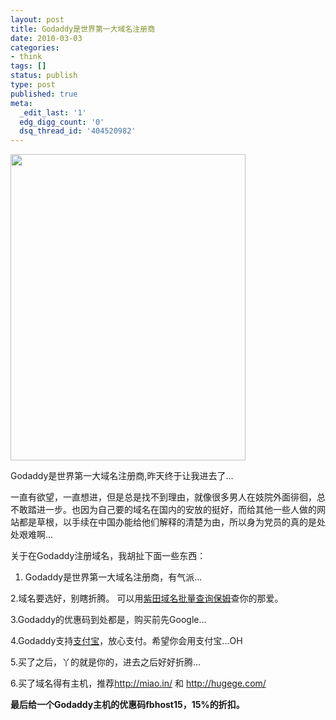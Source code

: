 ```yaml
---
layout: post
title: Godaddy是世界第一大域名注册商
date: 2010-03-03
categories:
- think
tags: []
status: publish
type: post
published: true
meta:
  _edit_last: '1'
  edg_digg_count: '0'
  dsq_thread_id: '404520982'
---
```

<a href="/wp-content/uploads/candice-michelle-go-daddy.jpg"><img class="alignnone size-full wp-image-243" title="candice-michelle-go-daddy" src="/wp-content/uploads/candice-michelle-go-daddy.jpg" alt="" width="376" height="490" /></a>

Godaddy是世界第一大域名注册商,昨天终于让我进去了...

一直有欲望，一直想进，但是总是找不到理由，就像很多男人在妓院外面徘徊，总不敢踏进一步。也因为自己要的域名在国内的安放的挺好，而给其他一些人做的网站都是草根，以手续在中国办能给他们解释的清楚为由，所以身为党员的真的是处处艰难啊...

关于在Godaddy注册域名，我胡扯下面一些东西：

1. Godaddy是世界第一大域名注册商，有气派...

2.域名要选好，别瞎折腾。 可以用<a title="紫田域名批量查询保姆" href="http://domain.zitian.cn/" target="_blank">紫田域名批量查询保姆</a>查你的那爱。

3.Godaddy的优惠码到处都是，购买前先Google...

4.Godaddy支持<a title="支付宝" href="https://www.alipay.com/" target="_blank">支付宝</a>，放心支付。希望你会用支付宝...OH

5.买了之后，丫的就是你的，进去之后好好折腾...

6.买了域名得有主机，推荐<a href="http://miao.in/">http://miao.in/</a> 和 <a href="http://hugege.com/">http://hugege.com/</a>

<strong>最后给一个Godaddy主机的优惠码fbhost15，15%的折扣。</strong>
